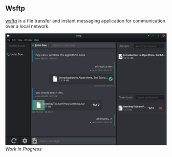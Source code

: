 ## Wsftp

[wsftp](https://github.com/ecoshub/wsftp) is a file transfer and instant messaging application for communication over a local network.

![Image of app](https://github.com/alicanerdurmaz/wsftp-gui/blob/master/screenshot.png)
_Work in Progress_
